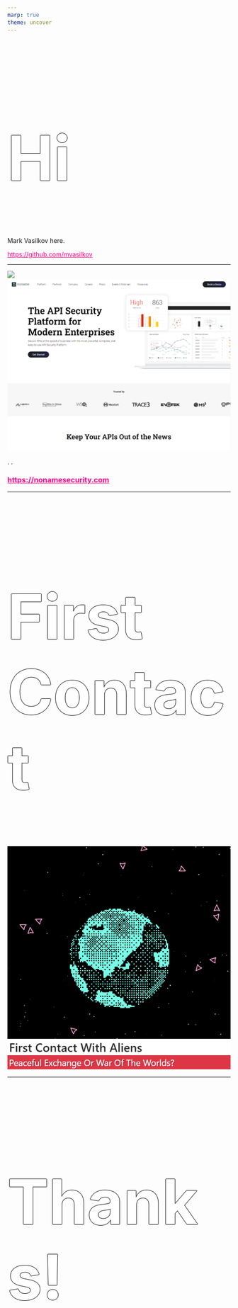 ```yaml
---
marp: true
theme: uncover
---
```


<style scoped>a { color: #ff0080; }</style>

# Hi

Mark Vasilkov here.

https://github.com/mvasilkov

---

<style scoped>a { color: #ff0080; }</style>

![](#fff)
![bg](./noname_site.png)

.
.

### https://nonamesecurity.com

---

<style scoped>
h1 {
    color: #fff;
    font-size: 140px;
    text-shadow:
        1px 0 0 #000,
        -1px 0 0 #000,
        0 1px 0 #000,
        0 -1px 0 #000;
}
</style>

# First Contact

![bg](./space2021.png)

---

# Thanks!
